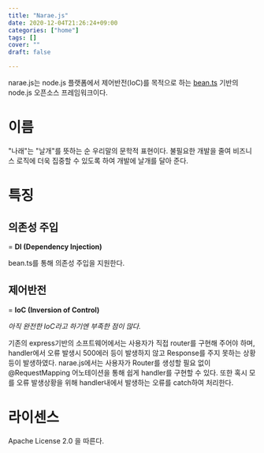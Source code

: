 ```yaml
---
title: "Narae.js"
date: 2020-12-04T21:26:24+09:00
categories: ["home"]
tags: []
cover: ""
draft: false

---
```


narae.js는 node.js 플랫폼에서 제어반전(IoC)를 목적으로 하는 [bean.ts](https://github.com/jc-lab/bean.ts) 기반의 node.js 오픈소스 프레임워크이다.


# 이름

"나래"는 "날개"를 뜻하는 순 우리말의 문학적 표현이다. 불필요한 개발을 줄여 비즈니스 로직에 더욱 집중할 수 있도록 하여 개발에 날개를 달아 준다.

# 특징

## 의존성 주입

= **DI (Dependency Injection)**

bean.ts를 통해 의존성 주입을 지원한다.

## 제어반전

= **IoC (Inversion of Control)**

*아직 완전한 IoC라고 하기엔 부족한 점이 많다.*

기존의 express기반의 소프트웨어에서는 사용자가 직접 router를 구현해 주어야 하며, handler에서 오류 발생시 500에러 등이 발생하지 않고 Response를 주지 못하는 상황 등이 발생하였다.
narae.js에서는 사용자가 Router를 생성할 필요 없이 @RequestMapping 어노테이션을 통해 쉽게 handler를 구현할 수 있다.
또한 혹시 모를 오류 발생상황을 위해 handler내에서 발생하는 오류를 catch하여 처리한다.

# 라이센스

Apache License 2.0 을 따른다.

